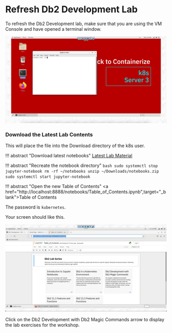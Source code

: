 # Refresh Db2 Development Lab

To refresh the Db2 Development lab, make sure that you are using the VM Console and have opened a terminal window.

![Browser](wxd-images/vmware-terminal-window.png)

### Download the Latest Lab Contents

This will place the file into the Download directory of the k8s user.

!!! abstract "Download latest notebooks" 
    [Latest Lab Material](https://github.com/IBM/db2-summit-lab/raw/main/notebooks.zip)

!!! abstract "Recreate the notebook directory"
    ```bash
    sudo systemctl stop jupyter-notebook
    rm -rf ~/notebooks
    unzip ~/Downloads/notebooks.zip
    sudo systemctl start jupyter-notebook
    ```

!!! abstract "Open the new Table of Contents"
    <a href="http://localhost:8888/notebooks/Table_of_Contents.ipynb",target="_blank">Table of Contents</a>

The password is `kubernetes`.

Your screen should like this.

![Browser](wxd-images/table_of_contents.png)

Click on the Db2 Development with Db2 Magic Commands arrow to display the lab exercises for the workshop.
